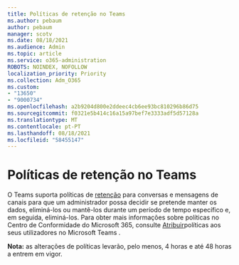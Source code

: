 ```yaml
---
title: Políticas de retenção no Teams
ms.author: pebaum
author: pebaum
manager: scotv
ms.date: 08/18/2021
ms.audience: Admin
ms.topic: article
ms.service: o365-administration
ROBOTS: NOINDEX, NOFOLLOW
localization_priority: Priority
ms.collection: Adm_O365
ms.custom:
- "13650"
- "9000734"
ms.openlocfilehash: a2b9204d800e2ddeec4cb6ee93bc810296b86d75
ms.sourcegitcommit: f0321e5b414c16a15a97bef7e3333adf5d57128a
ms.translationtype: MT
ms.contentlocale: pt-PT
ms.lasthandoff: 08/18/2021
ms.locfileid: "58455147"
---
```

# <a name="retention-policies-in-teams"></a>Políticas de retenção no Teams

O Teams suporta políticas de [retenção](https://docs.microsoft.com/microsoftteams/retention-policies) para conversas e mensagens de canais para que um administrador possa decidir se pretende manter os dados, eliminá-los ou mantê-los durante um período de tempo específico e, em seguida, eliminá-los. Para obter mais informações sobre políticas no Centro de Conformidade do Microsoft 365, consulte [Atribuir](https://docs.microsoft.com/microsoftteams/assign-policies)políticas aos seus utilizadores no Microsoft Teams .

**Nota:** as alterações de políticas levarão, pelo menos, 4 horas e até 48 horas a entrem em vigor.